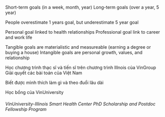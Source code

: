 Short-term goals (in a week, month, year)
Long-term goals (over a year, 5 year)

People overestimate 1 years goal, but underestimate 5 year goal

Personal goal linked to health relationships
Professional goal link to career and work life

Tangible goals are materialistic and measureable (earning a degree or buying a house)
Intangible goals are personal growth, values, and relationship

Học chương trình thạc sĩ và tiến sĩ trên chương trình Illnois của VinGroup
Giải quyết các bài toán của Việt Nam

Biết được mình thích làm gì và theo đuổi lâu dài

Học bổng của VinUniversity

###### VinUniversity-Illinois Smart Health Center PhD Scholarship and Postdoc Fellowship Program

